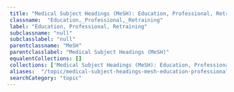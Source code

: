 ```yaml
--- 
 title: "Medical Subject Headings (MeSH): Education, Professional, Retraining" 
 classname:  "Education,_Professional,_Retraining" 
 label: "Education, Professional, Retraining" 
 subclassname: "null" 
 subclasslabel: "null" 
 parentclassname: "MeSH" 
 parentclasslabel: "Medical Subject Headings (MeSH)" 
 equalentCollections: [] 
 collections: ['Medical Subject Headings (MeSH): Education, Professional, Retraining']
 aliases:  "/topic/medical-subject-headings-mesh-education-professional-retraining"  
 searchCategory: "topic" 
---
```

